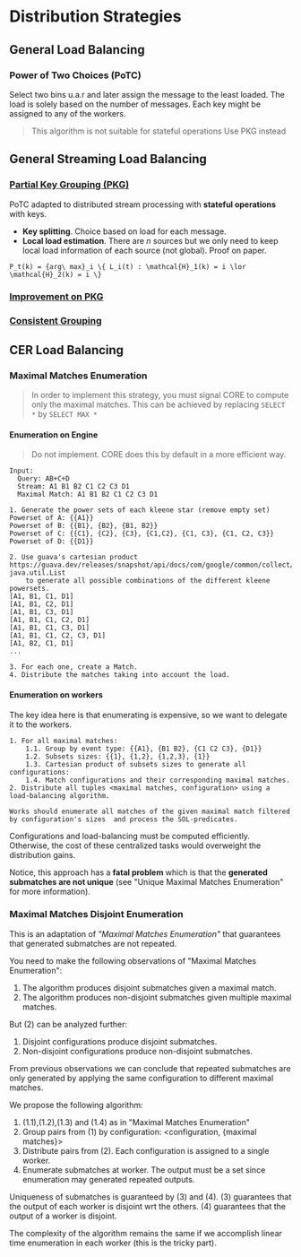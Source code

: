 # Distribution Strategies

## General Load Balancing

### Power of Two Choices (PoTC)

Select two bins u.a.r and later assign the message to the least loaded.
The load is solely based on the number of messages.
Each key might be assigned to any of the workers.

> This algorithm is not suitable for stateful operations
> Use PKG instead

## General Streaming Load Balancing

### [Partial Key Grouping (PKG)](../papers/PartialKeyGrouping.pdf)

PoTC adapted to distributed stream processing with **stateful operations** with keys.

- **Key splitting**. Choice based on load for each message.
- **Local load estimation**. There are _n_ sources but we only need to keep local load information of each source (not global). Proof on paper.

```
P_t(k) = {arg\ max}_i \{ L_i(t) : \mathcal{H}_1(k) = i \lor \mathcal{H}_2(k) = i \}
```

### [Improvement on PKG](../papers/WhenTwoChoicesAreNotEnoughBalancingAtScaleInDistributedStreamProcessing.pdf)

### [Consistent Grouping](../papers/LoadBalancingForSkewedStreamsOnHeterogeneousClusters.pdf)

## CER Load Balancing

### Maximal Matches Enumeration

> In order to implement this strategy, you must signal CORE to compute only the maximal matches.
> This can be achieved by replacing `SELECT *` by `SELECT MAX *`

#### Enumeration on Engine

> Do not implement.
> CORE does this by default in a more efficient way.

```
Input:
  Query: AB+C+D
  Stream: A1 B1 B2 C1 C2 C3 D1
  Maximal Match: A1 B1 B2 C1 C2 C3 D1

1. Generate the power sets of each kleene star (remove empty set)
Powerset of A: {{A1}}
Powerset of B: {{B1}, {B2}, {B1, B2}}
Powerset of C: {{C1}, {C2}, {C3}, {C1,C2}, {C1, C3}, {C1, C2, C3}}
Powerset of D: {{D1}}

2. Use guava's cartesian product https://guava.dev/releases/snapshot/api/docs/com/google/common/collect/Sets.html#cartesianProduct-java.util.List
    to generate all possible combinations of the different kleene powersets.
[A1, B1, C1, D1]
[A1, B1, C2, D1]
[A1, B1, C3, D1]
[A1, B1, C1, C2, D1]
[A1, B1, C1, C3, D1]
[A1, B1, C1, C2, C3, D1]
[A1, B2, C1, D1]
...

3. For each one, create a Match.
4. Distribute the matches taking into account the load.
```

#### Enumeration on workers

The key idea here is that enumerating is expensive, so we want to delegate it to the workers.

```
1. For all maximal matches:
    1.1. Group by event type: {{A1}, {B1 B2}, {C1 C2 C3}, {D1}}
    1.2. Subsets sizes: {{1}, {1,2}, {1,2,3}, {1}}
    1.3. Cartesian product of subsets sizes to generate all configurations:
    1.4. Match configurations and their corresponding maximal matches.
2. Distribute all tuples <maximal matches, configuration> using a load-balancing algorithm.

Works should enumerate all matches of the given maximal match filtered by configuration's sizes  and process the SOL-predicates. 
```

Configurations and load-balancing must be computed efficiently. 
Otherwise, the cost of these centralized tasks would overweight the distribution gains.

Notice, this approach has a **fatal problem** which is that the **generated submatches are not unique** (see "Unique Maximal Matches Enumeration" for more information).

### Maximal Matches Disjoint Enumeration

This is an adaptation of _"Maximal Matches Enumeration"_ that guarantees that generated submatches are not repeated.

You need to make the following observations of "Maximal Matches Enumeration":
1. The algorithm produces disjoint submatches given a maximal match.
2. The algorithm produces non-disjoint submatches given multiple maximal matches.

But (2) can be analyzed further:
1. Disjoint configurations produce disjoint submatches.
2. Non-disjoint configurations produce non-disjoint submatches.

From previous observations we can conclude that repeated submatches are only generated by applying the same configuration to different maximal matches.

We propose the following algorithm:
1. (1.1),(1.2),(1.3) and (1.4) as in "Maximal Matches Enumeration"
2. Group pairs from (1) by configuration: <configuration, {maximal matches}>
3. Distribute pairs from (2). Each configuration is assigned to a single worker.
4. Enumerate submatches at worker. The output must be a set since enumeration may generated repeated outputs.

Uniqueness of submatches is guaranteed by (3) and (4). 
(3) guarantees that the output of each worker is disjoint wrt the others. 
(4) guarantees that the output of a worker is disjoint.

The complexity of the algorithm remains the same if we accomplish linear time enumeration in each worker (this is the tricky part).
